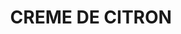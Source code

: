 ---
title: "CREME DE CITRON"
subtitle:
ingredients:
  - title: 
    theingredients:
      - ingredient: "3 λεμόνια ξύσμα"
      - ingredient: "150γρ. χυμό λεμονιού"
      - ingredient: "150γρ. ζάχαρη 1<sup>η</sup> δόση"
      - ingredient: "300γρ. αυγά"
      - ingredient: "150γρ. ζάχαρη 2<sup>η</sup> δόση"
      - ingredient: "1 φύλλο ζελατίνης"
      - ingredient: "250γρ. βούτυρο"
preparation:
  - title: 
    method: "Στο 1<sup>ο</sup> μέρος ζάχαρης ρίχνουμε το ξύσμα λεμονιού[^10]. Ανακατεύω το 2<sup>ο</sup> μέρος ζάχαρης με αυγά για να κάνω μια κρεμέ[^11]. Ρίχνω χυμό σε κατσαρόλα μαζί με το ξύσμα και τη ζάχαρη. Τα ζεσταίνω καλά και τα ρίχνω στην κρεμέ. Ανακατεύω εξισορροπώντας τη θερμοκρασία και τα βάζω πάλι πίσω στη κατσαρόλα ώσπου να βράσουν. Αφού πάρουν μια βράση τα κατεβάζω, σουρώνω και ρίχνω το φύλλο ζελατίνης αφού το έχω μουλιάσει προηγουμένως σε κρύο νερό[^12]. Στους 40 &#176;&#67; βάζω το βούτυρο[^13]. Φιλμάρω, βάζω στο ψυγείο και το δουλεύω την επόμενη ημέρα."
footnotes:
  - footnote: "[^10]: Με αυτό διπλασιάζουμε την ένταση του ξύσματος του εσπεριδοειδούς διότι η ζάχαρη επιδρά χημικά πάνω του."
  - footnote: "[^11]: Είναι κρέμες πυκνές και χωρίς αέρα."
  - footnote: "[^12]: Τα φύλλα ζελατίνης τα βουτάμε σε άφθονο νερό θερμοκρασίας από 0 &#176;&#67;&#8202;&ndash;&#8202;5 &#176;&#67; για να τα μουλιάσουμε για 15&#8242;&#8202;&ndash;&#8202;20&#8242;. Το νερό σε αυτή τη θερμοκρασία δεν αλλοιώνει την σύσταση της ζελατίνης. Δύο σημαντικές θερμοκρασίες της ζελατίνης είναι: 17 &#176;&#67;: Σφίγγει. 70 &#176;&#67;: Χάνει τις ιδιότητες της (δε ζελάρει όσο θα μπορούσε). Άρα σε ένα μείγμα μπαίνει πάντα ανάμεσα στους 17 &#176;&#67; και 70 &#176;&#67;. Ένα φύλλο ζελατίνης είναι 5γρ. Για κάθε γραμμάριο ζελατίνης χρειαζόμαστε 6γρ. νερό για να μην τραβήξει υγρασία από την κρέμα. Θα πρέπει επομένως το φύλλο να ζυγίζει 35γρ. όταν το βγάλουμε από το νερό. Σε περίπτωση που είναι λιγότερο προσθέτουμε το επιπλέον νερό με 2 τρόπους: 1. Βάζουμε σε μπαίν μαρί τη ζελατίνη και το επιπλέον νερό, τα αφομοιώνουμε και τα προσθέτουμε στη κρέμα. 2. Βάζουμε το επιπλέον νερό και τη ζελατίνη απευθείας μέσα στη κρέμα."
  - footnote: "[^13]: Το βούτυρο μπαίνει πάντα στους 40 &#176;&#67; διότι σε πιο υψηλή θερμοκρασία θα κάνει απογαλακτοματοποίηση, δηλαδή θα χωριστεί σε λίπος και νερό."
---